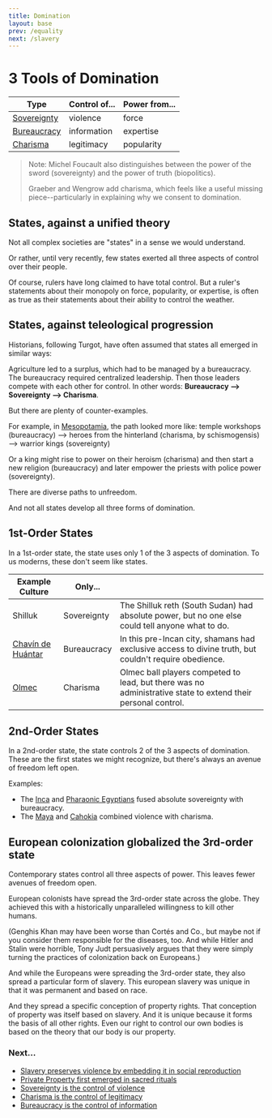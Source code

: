 ```yaml
---
title: Domination
layout: base
prev: /equality
next: /slavery
---
```


# 3 Tools of Domination

Type | Control of... | Power from...
-- | -- | --
[Sovereignty](/sovereignty) | violence | force
[Bureaucracy](/bureaucracy) | information | expertise
[Charisma](/charisma) | legitimacy | popularity

> Note: Michel Foucault also distinguishes between the power of the sword (sovereignty) and the power of truth (biopolitics).
>
> Graeber and Wengrow add charisma, which feels like a useful missing piece--particularly in explaining why we consent to domination.

## States, against a unified theory

Not all complex societies are "states" in a sense we would understand.

Or rather, until very recently, few states exerted all three aspects of control over their people.

Of course, rulers have long claimed to have total control.
But a ruler's statements about their monopoly on force, popularity, or expertise, is often as true as their statements about their ability to control the weather.

## States, against teleological progression

Historians, following Turgot, have often assumed that states all emerged in similar ways:

Agriculture led to a surplus, which had to be managed by a bureaucracy.
The bureaucracy required centralized leadership.
Then those leaders compete with each other for control.
In other words: **Bureaucracy --> Sovereignty --> Charisma**.

But there are plenty of counter-examples.

For example, in [Mesopotamia](/uruk#heroic-revolt), the path looked more like: temple workshops (bureaucracy) --> heroes from the hinterland (charisma, by schismogensis) --> warrior kings (sovereignty)

Or a king might rise to power on their heroism (charisma) and then start a new religion (bureaucracy) and later empower the priests with police power (sovereignty).

There are diverse paths to unfreedom.

And not all states develop all three forms of domination.

## 1st-Order States

In a 1st-order state, the state uses only 1 of the 3 aspects of domination.
To us moderns, these don't seem like states.

Example Culture | Only... | &nbsp;
-- | -- | --
Shilluk | Sovereignty | The Shilluk reth (South Sudan) had absolute power, but no one else could tell anyone what to do.
[Chavín de Huántar](/chavin) | Bureaucracy | In this pre-Incan city, shamans had exclusive access to divine truth, but couldn't require obedience.
[Olmec](/olmec) | Charisma | Olmec ball players competed to lead, but there was no administrative state to extend their personal control.

## 2nd-Order States

In a 2nd-order state, the state controls 2 of the 3 aspects of domination.
These are the first states we might recognize, but there's always an avenue of freedom left open.

Examples:

- The [Inca](/inca) and [Pharaonic Egyptians](/egypt) fused absolute sovereignty with bureaucracy.
- The [Maya](/maya) and [Cahokia](/cahokia) combined violence with charisma.

## European colonization globalized the 3rd-order state

Contemporary states control all three aspects of power.
This leaves fewer avenues of freedom open.

European colonists have spread the 3rd-order state across the globe.
They achieved this with a historically unparalleled willingness to kill other humans.

(Genghis Khan may have been worse than Cortés and Co., but maybe not if you consider them responsible for the diseases, too.
And while Hitler and Stalin were horrible, Tony Judt persuasively argues that they were simply turning the practices of colonization back on Europeans.)

And while the Europeans were spreading the 3rd-order state, they also spread a particular form of slavery.
This european slavery was unique in that it was permanent and based on race.

And they spread a specific conception of property rights.
That conception of property was itself based on slavery.
And it is unique because it forms the basis of all other rights.
Even our right to control our own bodies is based on the theory that our body is our property.

### Next...

- [Slavery preserves violence by embedding it in social reproduction](/slavery)
- [Private Property first emerged in sacred rituals](/property)
- [Sovereignty is the control of violence](/sovereignty)
- [Charisma is the control of legitimacy](/charisma)
- [Bureaucracy is the control of information](/bureaucracy)
